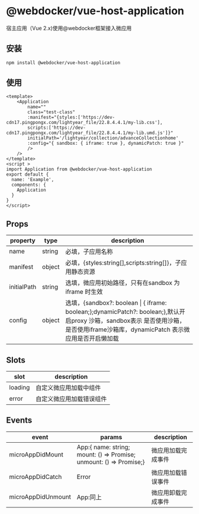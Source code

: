 # @webdocker/vue-host-application
宿主应用（Vue 2.x)使用@webdocker框架接入微应用

## 安装

```bash
npm install @webdocker/vue-host-application
```

## 使用
```vue
<template>
    <Application
        name=""
        class="test-class"
        :manifest="{styles:['https://dev-cdn17.pingpongx.com/lightyear_file/22.8.4.4.1/my-lib.css'],
        scripts:['https://dev-cdn17.pingpongx.com/lightyear_file/22.8.4.4.1/my-lib.umd.js']}"
        initialPath='/lightyear/collection/advanceCollectionhome'
        :config="{ sandbox: { iframe: true }, dynamicPatch: true }"
        />
    />
</template>
<script >
import Application from @webdocker/vue-host-application
export default {
  name: 'Example',
  components: {
    Application
  }
}
</script>
```

## Props

| property | type | description |
| ------ | --------- | --------------- |
| name | string | 必填，子应用名称 |
| manifest | object | 必填，{styles:string[],scripts:string[]}，子应用静态资源  |
| initialPath | string | 选填，微应用初始路径，只有在sandbox 为iframe 时生效 |
|config|object| 选填，{sandbox?: boolean \| { iframe: boolean;};dynamicPatch?: boolean;},默认开启proxy 沙箱，sandbox表示 是否使用沙箱，是否使用iframe沙箱库，dynamicPatch 表示微应用是否开启懒加载|


## Slots
| slot | description |
| ------ | --------------- |
| loading | 自定义微应用加载中组件 |
| error | 自定义微应用加载错误组件 |


## Events

| event | params | description |
| ------ |---------| --------------- |
| microAppDidMount| App:{ name: string; mount: () => Promise<void>; unmount: () => Promise<void>;} | 微应用加载完成事件 |
| microAppDidCatch | Error | 微应用加载错误事件 |
| microAppDidUnmount | App:同上 | 微应用卸载完成事件 |


  